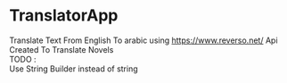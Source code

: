 # TranslatorApp
Translate Text From English To arabic using https://www.reverso.net/ Api
<br>
Created To Translate Novels
<br>TODO : <br>
Use String Builder instead of string
